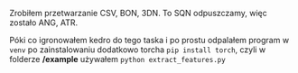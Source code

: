 Zrobiłem przetwarzanie CSV, BON, 3DN. To SQN odpuszczamy, więc zostało ANG, ATR. 

Póki co igronowałem kedro do tego taska i po prostu odpalałem program w `venv` po zainstalowaniu dodatkowo torcha `pip install torch`, czyli w folderze **/example** używałem `python extract_features.py`